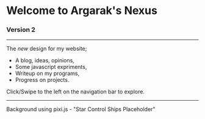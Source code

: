# Welcome to Argarak's Nexus
### Version 2
----

The *new* design for my website;

 - A blog, ideas, opinions,
 - Some javascript expriments,
 - Writeup on my programs,
 - Progress on projects.
 
Click/Swipe to the left on the navigation bar to explore.
 
----
Background using pixi.js - "Star Control Ships Placeholder"
